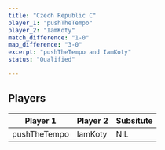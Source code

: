 ```yaml
---
title: "Czech Republic C"
player_1: "pushTheTempo"
player_2: "IamKoty"
match_difference: "1-0"
map_difference: "3-0"
excerpt: "pushTheTempo and IamKoty"
status: "Qualified"

---
```

## Players

| Player 1 | Player 2 | Subsitute |
| -- | -- | -- |
| pushTheTempo | IamKoty | NIL |

